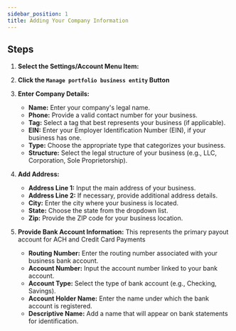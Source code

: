 ```yaml
---
sidebar_position: 1
title: Adding Your Company Information
---
```



## Steps

1. **Select the Settings/Account Menu Item:** 

2. **Click the `Manage portfolio business entity` Button**

3. **Enter Company Details:**
   - **Name:** Enter your company's legal name.
   - **Phone:** Provide a valid contact number for your business.
   - **Tag:** Select a tag that best represents your business (if applicable).
   - **EIN:** Enter your Employer Identification Number (EIN), if your business has one.
   - **Type:** Choose the appropriate type that categorizes your business.
   - **Structure:** Select the legal structure of your business (e.g., LLC, Corporation, Sole Proprietorship).
   
4. **Add Address:**
   - **Address Line 1:** Input the main address of your business.
   - **Address Line 2:** If necessary, provide additional address details.
   - **City:** Enter the city where your business is located.
   - **State:** Choose the state from the dropdown list.
   - **Zip:** Provide the ZIP code for your business location.
   
5. **Provide Bank Account Information:** This represents the primary payout account for ACH and Credit Card Payments
   - **Routing Number:** Enter the routing number associated with your business bank account.
   - **Account Number:** Input the account number linked to your bank account.
   - **Account Type:** Select the type of bank account (e.g., Checking, Savings).
   - **Account Holder Name:** Enter the name under which the bank account is registered.
   - **Descriptive Name:** Add a name that will appear on bank statements for identification.


